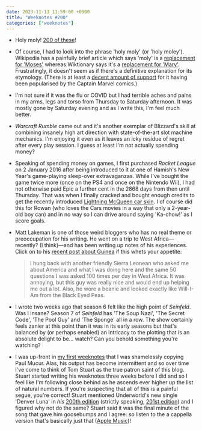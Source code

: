 ```yaml
---
date: 2023-11-13 11:59:00 +0900
title: "Weeknotes #200"
categories: ["weeknotes"]
---
```


- Holy moly! [200 of these](https://updates.inqk.net/weeknotes/2023.html)!

- Of course, I had to look into the phrase 'holy moly' (or 'holy moley'). Wikipedia has a painfully brief article which says 'moly' is a [replacement for 'Moses'](https://en.wikipedia.org/wiki/Holy_Moly) whereas Wiktionary says it's a [replacement for 'Mary'](https://en.wiktionary.org/wiki/holy_moley). Frustratingly, it doesn't seem as if there's a definitive explanation for its etymology. (There is at least a [decent amount of support](http://www.word-detective.com/2011/03/holy-moley/) for it having been popularised by the Captain Marvel comics.)

- I'm not sure if it was the flu or COVID but I had terrible aches and pains in my arms, legs and torso from Thursday to Saturday afternoon. It was mostly gone by Saturday evening and as I write this, I'm feel much better.

- _Warcraft Rumble_ came out and it's another exemplar of Blizzard's skill at combining insanely high art direction with state-of-the-art slot machine mechanics. I'm enjoying it even as it leaves an icky residue of regret after every play session. I guess at least I'm not actually spending money?

- Speaking of spending money on games, I first purchased _Rocket League_ on 2 January 2016 after being introduced to it at one of Hamish's New Year's game-playing sleep-over extravaganzas. While I've bought the game twice more (once on the PS4 and once on the Nintendo Wii), I had not otherwise paid Epic a further cent in the 2868 days from then until Thursday. That was when I finally cracked and bought enough credits to get the recently introduced [Lightning McQueen car skin](https://www.rocketleague.com/news/the-lightning-mcqueen-car-body-and-other-cosmetics-hit-the-soccar-pitch-in-rocket-league/). I of course did this for Rowan (who loves the Cars movies in a way that only a 2-year-old boy can) and in no way so I can drive around saying 'Ka-chow!' as I score goals.

- Matt Lakeman is one of those weird bloggers who has no real theme or preoccupation for his writing. He went on a trip to West Africa—recently? (I think)—and has been writing up notes of his experiences. Click on to his [recent post about Guinea](https://mattlakeman.org/2023/11/07/notes-on-guinea/) if this whets your appetite:

  > I hung back with another friendly Sierra Leonean who asked me about America and what I was doing here and the same 50 questions I was asked 100 times per day in West Africa. It was annoying, but this guy was really nice and would end up helping me out a lot. Also, he wore a beanie and looked exactly like Will-I-Am from the Black Eyed Peas.

- I wrote two weeks ago that season 6 felt like the high point of _Seinfeld_. Was I insane? Season 7 of _Seinfeld_ has 'The Soup Nazi', 'The Secret Code', 'The Pool Guy' and 'The Sponge' all in a row. The show certainly feels zanier at this point than it was in its early seasons but that's balanced by (or perhaps enabled) an intricacy to the plotting that is an absolute delight to be... watch? Can you behold something you're watching?
 
- I was up-front in [my first weeknotes](https://updates.inqk.net/post/1579480480.html) that I was shamelessly copying Paul Mucur. Alas, his output has become intermittent and so over time I've come to think of Tom Stuart as the true patron saint of this blog. Stuart started writing his weeknotes three weeks before I did and so I feel like I'm following close behind as he ascends ever higher up the list of natural numbers. If you're suspecting that all of this is a painful segue, you're correct! Stuart mentioned Underworld's new single 'Denver Luna' in _his_ [200th edition](https://tomstu.art/weeknotes-200-brief-surge) (strictly speaking, [201st edition](https://tomstu.art/weeknotes-0-collectively-meaningless)) and I figured why not do the same? Stuart said it was the final minute of the song that gave him goosebumps and I agree: so listen to the a cappella version that's basically just that ([Apple Music](https://music.apple.com/us/album/denver-luna-acappella/1709230456?i=1709230467))!
